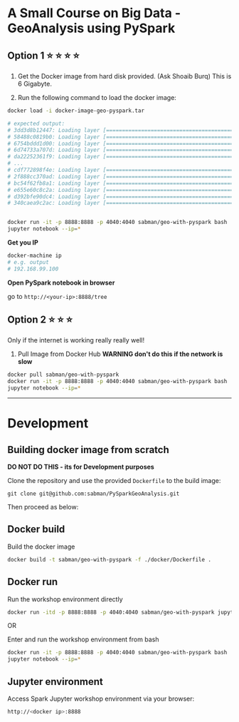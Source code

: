 # A Small Course on Big Data - GeoAnalysis using PySpark

## Option 1 :star: :star: :star: :star:

1. Get the Docker image from hard disk provided. (Ask Shoaib Burq) This is 6 Gigabyte.

2. Run the following command to load the docker image:

```sh
docker load -i docker-image-geo-pyspark.tar

# expected output:
# 3dd3d8b12447: Loading layer [==================================================>]   255 MB/255 MB
# 58488c0819b0: Loading layer [==================================================>] 153.4 MB/153.4 MB
# 6754bddd1d00: Loading layer [==================================================>] 526.8 kB/526.8 kB
# 6d74733a707d: Loading layer [==================================================>] 159.7 kB/159.7 kB
# da22252361f9: Loading layer [==================================================>] 291.8 kB/291.8 kB
# ...
# cdf772898f4e: Loading layer [==================================================>] 9.973 MB/9.973 MB
# 2f888cc370ad: Loading layer [==================================================>] 773.2 MB/773.2 MB
# bc54f62fb8a1: Loading layer [==================================================>] 578.3 MB/578.3 MB
# e655e60c8c2a: Loading layer [==================================================>] 798.2 kB/798.2 kB
# d392bfe90dc4: Loading layer [==================================================>] 283.1 kB/283.1 kB
# 340caea9c2ac: Loading layer [==================================================>] 1.974 MB/1.974 MB


docker run -it -p 8888:8888 -p 4040:4040 sabman/geo-with-pyspark bash
jupyter notebook --ip=*
```

**Get you IP**

```sh
docker-machine ip
# e.g. output
# 192.168.99.100
```

**Open PySpark notebook in browser**

go to `http://<your-ip>:8888/tree`


## Option 2 :star: :star: :star:

Only if the internet is working really really well!

1. Pull Image from Docker Hub **WARNING don't do this if the network is slow**

```sh
docker pull sabman/geo-with-pyspark
docker run -it -p 8888:8888 -p 4040:4040 sabman/geo-with-pyspark bash
jupyter notebook --ip=*
```

----

# Development

## Building docker image from scratch

**DO NOT DO THIS - its for Development purposes**

Clone the repository and use the provided `Dockerfile` to the build image:

```
git clone git@github.com:sabman/PySparkGeoAnalysis.git
```

Then proceed as below:

## Docker build
Build the docker image
```sh
docker build -t sabman/geo-with-pyspark -f ./docker/Dockerfile .
```

## Docker run

Run the workshop environment directly
```sh
docker run -itd -p 8888:8888 -p 4040:4040 sabman/geo-with-pyspark jupyter notebook '--ip=*'
```

OR

Enter and run the workshop environment from bash
```sh
docker run -it -p 8888:8888 -p 4040:4040 sabman/geo-with-pyspark bash
jupyter notebook --ip=*
```

## Jupyter environment
Access Spark Jupyter workshop environment via your browser:

```sh
http://<docker ip>:8888
```
